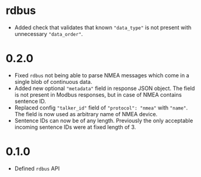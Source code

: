 # rdbus

- Added check that validates that known `"data_type"` is not present with unnecessary `"data_order"`.

# 0.2.0
- Fixed `rdbus` not being able to parse NMEA messages which come in a single blob of continuous data.
- Added new optional `"metadata"` field in response JSON object. The field is not present in Modbus responses, but in case of NMEA contains sentence ID.
- Replaced config `"talker_id"` field of `"protocol": "nmea"` with `"name"`. The field is now used as arbitrary name of NMEA device.
- Sentence IDs can now be of any length. Previously the only acceptable incoming sentence IDs were at fixed length of 3.

# 0.1.0
- Defined `rdbus` API
